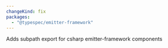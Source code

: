 ```yaml
---
changeKind: fix
packages:
  - "@typespec/emitter-framework"
---
```


Adds subpath export for csharp emitter-framework components